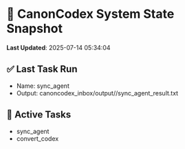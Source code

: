 # 🧠 CanonCodex System State Snapshot
**Last Updated**: 2025-07-14 05:34:04

## ✅ Last Task Run
- Name: sync_agent
- Output: canoncodex_inbox/output//sync_agent_result.txt

## 🔁 Active Tasks
- sync_agent
- convert_codex